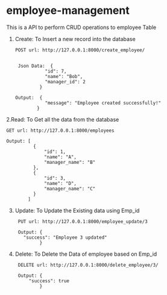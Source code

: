 # employee-management

This is a API to perform CRUD operations to employee Table

1. Create: To Insert a new record into the database
        
       POST url: http://127.0.0.1:8000/create_employee/
  
  
        Json Data:  {
                  "id": 7,
                  "name": "Bob",
                  "manager_id": 2
                }

       Output:  {
                  "message": "Employee created successfully!"
               }

2.Read: To Get all the data from the database
  
    GET url: http://127.0.0.1:8000/employees
  
    Output: [
              {
                  "id": 1,
                  "name": "A",
                  "manager_name": "B"
              },
              {
                  "id": 3,
                  "name": "D",
                  "manager_name": "C"
              }
            ]
    
3. Update: To Update the Existing data using Emp_id

        PUT url: http://127.0.0.1:8000/employee_update/3

        Output: {
          "success": "Employee 3 updated"
                }
                
4. Delete: To Delete the Data of employee based on Emp_id

        DELETE url: http://127.0.0.1:8000/delete_employee/3/

        Output: {
            "success": true
                }
